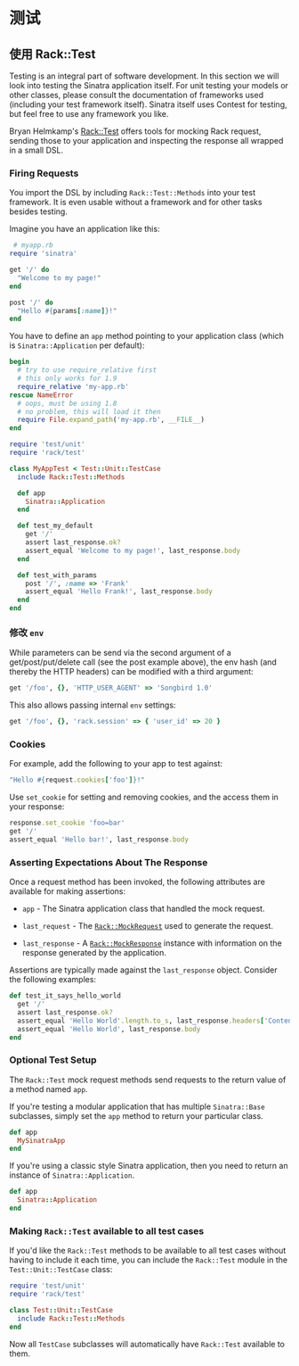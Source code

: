 测试
=======

使用 Rack::Test
----------------

Testing is an integral part of software development. In this section we will
look into testing the Sinatra application itself. For unit testing your models
or other classes, please consult the documentation of frameworks used
(including your test framework itself). Sinatra itself uses Contest for
testing, but feel free to use any framework you like.

Bryan Helmkamp's [Rack::Test](https://github.com/brynary/rack-test)
offers tools for mocking Rack request, sending those to your application and
inspecting the response all wrapped in a small DSL.

### Firing Requests

You import the DSL by including `Rack::Test::Methods` into your test
framework. It is even usable without a framework and for other tasks besides
testing.

Imagine you have an application like this:

```ruby
 # myapp.rb
require 'sinatra'

get '/' do
  "Welcome to my page!"
end

post '/' do
  "Hello #{params[:name]}!"
end
```

You have to define an `app` method pointing to your application class (which is
`Sinatra::Application` per default):

```ruby
begin
  # try to use require_relative first
  # this only works for 1.9
  require_relative 'my-app.rb'
rescue NameError
  # oops, must be using 1.8
  # no problem, this will load it then
  require File.expand_path('my-app.rb', __FILE__)
end

require 'test/unit'
require 'rack/test'

class MyAppTest < Test::Unit::TestCase
  include Rack::Test::Methods

  def app
    Sinatra::Application
  end

  def test_my_default
    get '/'
    assert last_response.ok?
    assert_equal 'Welcome to my page!', last_response.body
  end

  def test_with_params
    post '/', :name => 'Frank'
    assert_equal 'Hello Frank!', last_response.body
  end
end
```

### 修改 `env`

While parameters can be send via the second argument of a get/post/put/delete
call (see the post example above), the env hash (and thereby the HTTP headers)
can be modified with a third argument:

```ruby
get '/foo', {}, 'HTTP_USER_AGENT' => 'Songbird 1.0'
```

This also allows passing internal `env` settings:

```ruby
get '/foo', {}, 'rack.session' => { 'user_id' => 20 }
```

### Cookies

For example, add the following to your app to test against:

```ruby
"Hello #{request.cookies['foo']}!"
```

Use `set_cookie` for setting and removing cookies, and the access them in your response:

```ruby
response.set_cookie 'foo=bar'
get '/'
assert_equal 'Hello bar!', last_response.body
```

### Asserting Expectations About The Response

Once a request method has been invoked, the following attributes are
available for making assertions:

 * `app` - The Sinatra application class that handled the mock request.

 * `last_request` - The
 [`Rack::MockRequest`](http://rdoc.info/gems/rack/1.2.1/frames/Rack/MockRequest)
 used to generate the request.

 * `last_response` - A
 [`Rack::MockResponse`](http://rdoc.info/gems/rack/1.2.1/frames/Rack/MockResponse)
 instance with information on the response generated by the application.

Assertions are typically made against the `last_response` object.
Consider the following examples:

```ruby
def test_it_says_hello_world
  get '/'
  assert last_response.ok?
  assert_equal 'Hello World'.length.to_s, last_response.headers['Content-Length']
  assert_equal 'Hello World', last_response.body
end
```

### Optional Test Setup

The `Rack::Test` mock request methods send requests to the return value of
a method named `app`.

If you're testing a modular application that has multiple `Sinatra::Base`
subclasses, simply set the `app` method to return your particular class.

```ruby
def app
  MySinatraApp
end
```

If you're using a classic style Sinatra application, then you need to return an
instance of `Sinatra::Application`.

```ruby
def app
  Sinatra::Application
end
```

### Making `Rack::Test` available to all test cases

If you'd like the `Rack::Test` methods to be available to all test cases
without having to include it each time, you can include the `Rack::Test`
module in the `Test::Unit::TestCase` class:

```ruby
require 'test/unit'
require 'rack/test'

class Test::Unit::TestCase
  include Rack::Test::Methods
end
```

Now all `TestCase` subclasses will automatically have `Rack::Test`
available to them.
